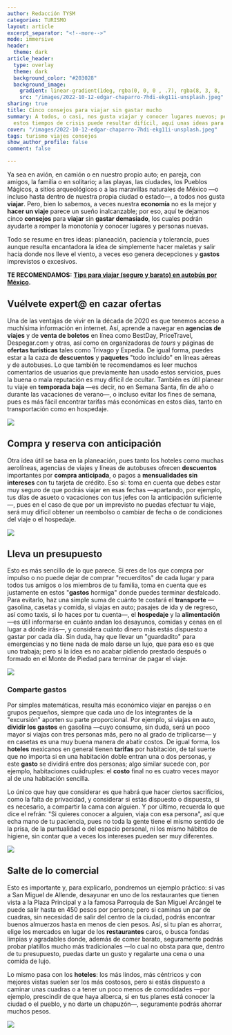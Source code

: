 ```yaml
---
author: Redacción TYSM
categories: TURISMO
layout: article
excerpt_separator: "<!--more-->"
mode: immersive
header:
  theme: dark
article_header:
  type: overlay
  theme: dark
  background_color: "#203028"
  background_image:
    gradient: linear-gradient(1deg, rgba(0, 0, 0 , .7), rgba(8, 3, 8, .9))
    src: "/images/2022-10-12-edgar-chaparro-7hdi-ekg11i-unsplash.jpeg"
sharing: true
title: Cinco consejos para viajar sin gastar mucho
summary: A todos, o casi, nos gusta viajar y conocer lugares nuevos; pero como en
  estos tiempos de crisis puede resultar difícil, aquí unas ideas para no gastar tanto…
cover: "/images/2022-10-12-edgar-chaparro-7hdi-ekg11i-unsplash.jpeg"
tags: turismo viajes consejos
show_author_profile: false
comment: false

---
```

Ya sea en avión, en camión o en nuestro propio auto; en pareja, con amigos, la familia o en solitario; a las playas, las ciudades, los Pueblos Mágicos, a sitios arqueológicos o a las maravillas naturales de México —o incluso hasta dentro de nuestra propia ciudad o estado—, a todos nos gusta **viajar**. Pero, bien lo sabemos, a veces nuestra **economía** no es la mejor y **hacer un viaje** parece un sueño inalcanzable; por eso, aquí te dejamos cinco **consejos** para **viajar** sin **gastar demasiado**, los cuales podrán ayudarte a romper la monotonía y conocer lugares y personas nuevas.

Todo se resume en tres ideas: planeación, paciencia y tolerancia, pues aunque resulta encantadora la idea de simplemente hacer maletas y salir hacia donde nos lleve el viento, a veces eso genera decepciones y **gastos** imprevistos o excesivos.

**TE RECOMENDAMOS:** [**Tips para viajar (seguro y barato) en autobús por México**](https://blog.tonoysumariachi.com/turismo/2022/06/20/tips-para-viajar-seguro-y-barato-en-autobus-por-mexico.html)**.**

## Vuélvete expert@ en cazar ofertas

Una de las ventajas de vivir en la década de 2020 es que tenemos acceso a muchísima información en internet. Así, aprende a navegar en **agencias de viajes** y de **venta de boletos** en línea como BestDay, PriceTravel, Despegar.com y otras, así como en organizadoras de _tours_ y páginas de **ofertas turísticas** tales como Trivago y Expedia. De igual forma, puedes estar a la caza de **descuentos** y **paquetes** "todo incluido" en líneas aéreas y de autobuses. Lo que también te recomendamos es leer muchos comentarios de usuarios que previamente han usado estos servicios, pues la buena o mala reputación es muy difícil de ocultar. También es útil planear tu viaje en **temporada baja** —es decir, no en Semana Santa, fin de año o durante las vacaciones de verano—, o incluso evitar los fines de semana, pues es más fácil encontrar tarifas más económicas en estos días, tanto en transportación como en hospedaje.

![](https://upload.wikimedia.org/wikipedia/commons/thumb/5/5d/Tourist_Serengeti.png/1024px-Tourist_Serengeti.png)

## Compra y reserva con anticipación

Otra idea útil se basa en la planeación, pues tanto los hoteles como muchas aerolíneas, agencias de viajes y líneas de autobuses ofrecen **descuentos** importantes por **compra anticipada**, o pagos a **mensualidades sin intereses** con tu tarjeta de crédito. Eso sí: toma en cuenta que debes estar muy seguro de que podrás viajar en esas fechas —apartando, por ejemplo, tus días de asueto o vacaciones con tus jefes con la anticipación suficiente—, pues en el caso de que por un imprevisto no puedas efectuar tu viaje, será muy difícil obtener un reembolso o cambiar de fecha o de condiciones del viaje o el hospedaje.

![](https://upload.wikimedia.org/wikipedia/commons/thumb/5/56/Hotel-room-renaissance-columbus-ohio.jpg/1024px-Hotel-room-renaissance-columbus-ohio.jpg)

## Lleva un presupuesto

Esto es más sencillo de lo que parece. Si eres de los que compra por impulso o no puede dejar de comprar "recuerditos" de cada lugar y para todos tus amigos o los miembros de tu familia, toma en cuenta que es justamente en estos "**gastos** hormiga" donde puedes terminar desfalcado. Para evitarlo, haz una simple suma de cuánto te costará el **transporte** —gasolina, casetas y comida, si viajas en auto; pasajes de ida y de regreso, así como taxis, si lo haces por tu cuenta—, el **hospedaje** y la **alimentación** —es útil informarse en cuánto andan los desayunos, comidas y cenas en el lugar a dónde irás—, y considera cuánto dinero más estás dispuesto a gastar por cada día. Sin duda, hay que llevar un "guardadito" para emergencias y no tiene nada de malo darse un lujo, que para eso es que uno trabaja; pero si la idea es no acabar pidiendo prestado después o formado en el Monte de Piedad para terminar de pagar el viaje.

![](https://upload.wikimedia.org/wikipedia/commons/thumb/4/48/Czech_Wallet.jpg/1024px-Czech_Wallet.jpg)

### Comparte gastos

Por simples matemáticas, resulta más económico viajar en parejas o en grupos pequeños, siempre que cada uno de los integrantes de la "excursión" aporten su parte proporcional. Por ejemplo, si viajas en auto, **dividir los gastos** en gasolina —cuyo consumo, sin duda, será un poco mayor si viajas con tres personas más, pero no al grado de triplicarse— y en casetas es una muy buena manera de abatir costos. De igual forma, los **hoteles** mexicanos en general tienen **tarifas** por habitación, de tal suerte que no importa si en una habitación doble entran una o dos personas, y este **gasto** se dividirá entre dos personas; algo similar sucede con, por ejemplo, habitaciones cuádruples: el **costo** final no es cuatro veces mayor al de una habitación sencilla.

Lo único que hay que considerar es que habrá que hacer ciertos sacrificios, como la falta de privacidad, y considerar si estás dispuesto o dispuesta, si es necesario, a compartir la cama con alguien. Y por último, recuerda lo que dice el refrán: "Si quieres conocer a alguien, viaja con esa persona", así que echa mano de tu paciencia, pues no toda la gente tiene el mismo sentido de la prisa, de la puntualidad o del espacio personal, ni los mismo hábitos de higiene, sin contar que a veces los intereses pueden ser muy diferentes.

![](https://upload.wikimedia.org/wikipedia/commons/9/92/Pointe_de_Grave_toeristische_trein_2019_04.jpg)

## Salte de lo comercial

Esto es importante y, para explicarlo, pondremos un ejemplo práctico: si vas a San Miguel de Allende, desayunar en uno de los restaurantes que tienen vista a la Plaza Principal y a la famosa Parroquia de San Miguel Arcángel te puede salir hasta en 450 pesos por persona; pero si caminas un par de cuadras, sin necesidad de salir del centro de la ciudad, podrás encontrar buenos almuerzos hasta en menos de cien pesos. Así, si tu plan es ahorrar, elige los mercados en lugar de los **restaurantes** caros, o busca fondas limpias y agradables donde, además de comer barato, seguramente podrás probar platillos mucho más tradicionales —lo cual no obsta para que, dentro de tu presupuesto, puedas darte un gusto y regalarte una cena o una comida de lujo.

Lo mismo pasa con los **hoteles**: los más lindos, más céntricos y con mejores vistas suelen ser los más costosos, pero si estás dispuesto a caminar unas cuadras o a tener un poco menos de comodidades —por ejemplo, prescindir de que haya alberca, si en tus planes está conocer la ciudad o el pueblo, y no darte un chapuzón—, seguramente podrás ahorrar muchos pesos.

![](https://upload.wikimedia.org/wikipedia/commons/thumb/a/a8/Pintando_Mi_Mercado_Comedor_%2837645915872%29.jpg/1024px-Pintando_Mi_Mercado_Comedor_%2837645915872%29.jpg)